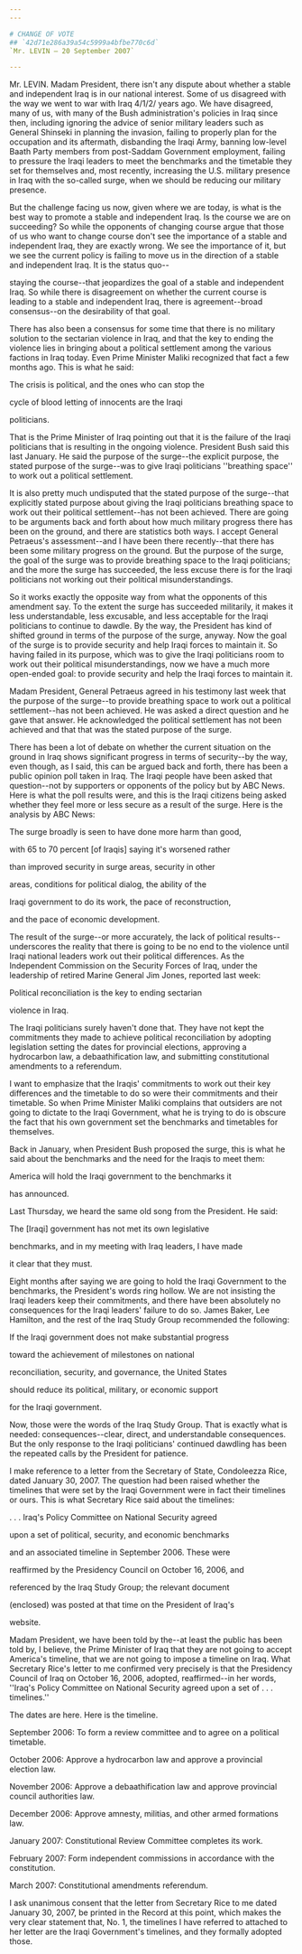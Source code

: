 ```yaml
---
---

# CHANGE OF VOTE
## `42d71e286a39a54c5999a4bfbe770c6d`
`Mr. LEVIN — 20 September 2007`

---
```



Mr. LEVIN. Madam President, there isn't any dispute about whether a 
stable and independent Iraq is in our national interest. Some of us 
disagreed with the way we went to war with Iraq 4/1/2/ years ago. We 
have disagreed, many of us, with many of the Bush administration's 
policies in Iraq since then, including ignoring the advice of senior 
military leaders such as General Shinseki in planning the invasion, 
failing to properly plan for the occupation and its aftermath, 
disbanding the Iraqi Army, banning low-level Baath Party members from 
post-Saddam Government employment, failing to pressure the Iraqi 
leaders to meet the benchmarks and the timetable they set for 
themselves and, most recently, increasing the U.S. military presence in 
Iraq with the so-called surge, when we should be reducing our military 
presence.

But the challenge facing us now, given where we are today, is what is 
the best way to promote a stable and independent Iraq. Is the course we 
are on succeeding? So while the opponents of changing course argue that 
those of us who want to change course don't see the importance of a 
stable and independent Iraq, they are exactly wrong. We see the 
importance of it, but we see the current policy is failing to move us 
in the direction of a stable and independent Iraq. It is the status 
quo--


staying the course--that jeopardizes the goal of a stable and 
independent Iraq. So while there is disagreement on whether the current 
course is leading to a stable and independent Iraq, there is 
agreement--broad consensus--on the desirability of that goal.

There has also been a consensus for some time that there is no 
military solution to the sectarian violence in Iraq, and that the key 
to ending the violence lies in bringing about a political settlement 
among the various factions in Iraq today. Even Prime Minister Maliki 
recognized that fact a few months ago. This is what he said:




 The crisis is political, and the ones who can stop the 


 cycle of blood letting of innocents are the Iraqi 


 politicians.


That is the Prime Minister of Iraq pointing out that it is the 
failure of the Iraqi politicians that is resulting in the ongoing 
violence. President Bush said this last January. He said the purpose of 
the surge--the explicit purpose, the stated purpose of the surge--was 
to give Iraqi politicians ''breathing space'' to work out a political 
settlement.

It is also pretty much undisputed that the stated purpose of the 
surge--that explicitly stated purpose about giving the Iraqi 
politicians breathing space to work out their political settlement--has 
not been achieved. There are going to be arguments back and forth about 
how much military progress there has been on the ground, and there are 
statistics both ways. I accept General Petraeus's assessment--and I 
have been there recently--that there has been some military progress on 
the ground. But the purpose of the surge, the goal of the surge was to 
provide breathing space to the Iraqi politicians; and the more the 
surge has succeeded, the less excuse there is for the Iraqi politicians 
not working out their political misunderstandings.

So it works exactly the opposite way from what the opponents of this 
amendment say. To the extent the surge has succeeded militarily, it 
makes it less understandable, less excusable, and less acceptable for 
the Iraqi politicians to continue to dawdle. By the way, the President 
has kind of shifted ground in terms of the purpose of the surge, 
anyway. Now the goal of the surge is to provide security and help Iraqi 
forces to maintain it. So having failed in its purpose, which was to 
give the Iraqi politicians room to work out their political 
misunderstandings, now we have a much more open-ended goal: to provide 
security and help the Iraqi forces to maintain it.

Madam President, General Petraeus agreed in his testimony last week 
that the purpose of the surge--to provide breathing space to work out a 
political settlement--has not been achieved. He was asked a direct 
question and he gave that answer. He acknowledged the political 
settlement has not been achieved and that that was the stated purpose 
of the surge.

There has been a lot of debate on whether the current situation on 
the ground in Iraq shows significant progress in terms of security--by 
the way, even though, as I said, this can be argued back and forth, 
there has been a public opinion poll taken in Iraq. The Iraqi people 
have been asked that question--not by supporters or opponents of the 
policy but by ABC News. Here is what the poll results were, and this is 
the Iraqi citizens being asked whether they feel more or less secure as 
a result of the surge. Here is the analysis by ABC News:




 The surge broadly is seen to have done more harm than good, 


 with 65 to 70 percent [of Iraqis] saying it's worsened rather 


 than improved security in surge areas, security in other 


 areas, conditions for political dialog, the ability of the 


 Iraqi government to do its work, the pace of reconstruction, 


 and the pace of economic development.


The result of the surge--or more accurately, the lack of political 
results--underscores the reality that there is going to be no end to 
the violence until Iraqi national leaders work out their political 
differences. As the Independent Commission on the Security Forces of 
Iraq, under the leadership of retired Marine General Jim Jones, 
reported last week:




 Political reconciliation is the key to ending sectarian 


 violence in Iraq.


The Iraqi politicians surely haven't done that. They have not kept 
the commitments they made to achieve political reconciliation by 
adopting legislation setting the dates for provincial elections, 
approving a hydrocarbon law, a debaathification law, and submitting 
constitutional amendments to a referendum.

I want to emphasize that the Iraqis' commitments to work out their 
key differences and the timetable to do so were their commitments and 
their timetable. So when Prime Minister Maliki complains that outsiders 
are not going to dictate to the Iraqi Government, what he is trying to 
do is obscure the fact that his own government set the benchmarks and 
timetables for themselves.

Back in January, when President Bush proposed the surge, this is what 
he said about the benchmarks and the need for the Iraqis to meet them:




 America will hold the Iraqi government to the benchmarks it 


 has announced.


Last Thursday, we heard the same old song from the President. He 
said:




 The [Iraqi] government has not met its own legislative 


 benchmarks, and in my meeting with Iraq leaders, I have made 


 it clear that they must.


Eight months after saying we are going to hold the Iraqi Government 
to the benchmarks, the President's words ring hollow. We are not 
insisting the Iraqi leaders keep their commitments, and there have been 
absolutely no consequences for the Iraqi leaders' failure to do so. 
James Baker, Lee Hamilton, and the rest of the Iraq Study Group 
recommended the following:




 If the Iraqi government does not make substantial progress 


 toward the achievement of milestones on national 


 reconciliation, security, and governance, the United States 


 should reduce its political, military, or economic support 


 for the Iraqi government.


Now, those were the words of the Iraq Study Group. That is exactly 
what is needed: consequences--clear, direct, and understandable 
consequences. But the only response to the Iraqi politicians' continued 
dawdling has been the repeated calls by the President for patience.

I make reference to a letter from the Secretary of State, Condoleezza 
Rice, dated January 30, 2007. The question had been raised whether the 
timelines that were set by the Iraqi Government were in fact their 
timelines or ours. This is what Secretary Rice said about the 
timelines:





. . . Iraq's Policy Committee on National Security agreed 


 upon a set of political, security, and economic benchmarks 


 and an associated timeline in September 2006. These were 


 reaffirmed by the Presidency Council on October 16, 2006, and 


 referenced by the Iraq Study Group; the relevant document 


 (enclosed) was posted at that time on the President of Iraq's 


 website.


Madam President, we have been told by the--at least the public has 
been told by, I believe, the Prime Minister of Iraq that they are not 
going to accept America's timeline, that we are not going to impose a 
timeline on Iraq. What Secretary Rice's letter to me confirmed very 
precisely is that the Presidency Council of Iraq on October 16, 2006, 
adopted, reaffirmed--in her words, ''Iraq's Policy Committee on 
National Security agreed upon a set of . . . timelines.''

The dates are here. Here is the timeline.

September 2006: To form a review committee and to agree on a 
political timetable.

October 2006: Approve a hydrocarbon law and approve a provincial 
election law.

November 2006: Approve a debaathification law and approve provincial 
council authorities law.

December 2006: Approve amnesty, militias, and other armed formations 
law.

January 2007: Constitutional Review Committee completes its work.

February 2007: Form independent commissions in accordance with the 
constitution.

March 2007: Constitutional amendments referendum.

I ask unanimous consent that the letter from Secretary Rice to me 
dated January 30, 2007, be printed in the Record at this point, which 
makes the very clear statement that, No. 1, the timelines I have 
referred to attached to her letter are the Iraqi Government's 
timelines, and they formally adopted those.